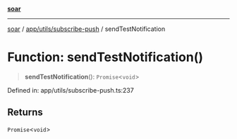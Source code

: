 [**soar**](../../../../README.md)

***

[soar](../../../../modules.md) / [app/utils/subscribe-push](../README.md) / sendTestNotification

# Function: sendTestNotification()

> **sendTestNotification**(): `Promise`\<`void`\>

Defined in: app/utils/subscribe-push.ts:237

## Returns

`Promise`\<`void`\>
